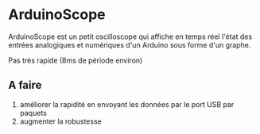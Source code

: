 # ArduinoScope #

ArduinoScope est un petit oscilloscope qui affiche en temps réel l'état des entrées analogiques et numériques d'un Arduino sous forme d'un graphe.

Pas très rapide (8ms de période environ)

## A faire ##
  1. améliorer la rapidité en envoyant les données par le port USB par paquets
  1. augmenter la robustesse